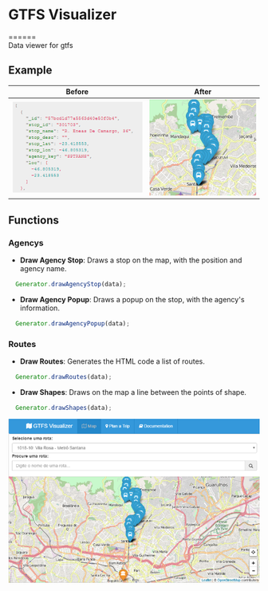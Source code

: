 # GTFS Visualizer
======       
Data viewer for gtfs

## Example
| Before        | After         |
| ------------- |:-------------:|
| ![json-stops](img/readme/json-stops.PNG) | ![stops](img/readme/stops.PNG) |

## Functions
### Agencys
  - **Draw Agency Stop**: Draws a stop on the map, with the position and agency name.

  ```javascript
    Generator.drawAgencyStop(data);
  ```

  - **Draw Agency Popup**: Draws a popup on the stop, with the agency's information.

  ```javascript
    Generator.drawAgencyPopup(data);
  ```

### Routes
  - **Draw Routes**: Generates the HTML code a list of routes.

  ```javascript
    Generator.drawRoutes(data);
  ```

  - **Draw Shapes**: Draws on the map a line between the points of shape.

  ```javascript
    Generator.drawShapes(data);
  ```


![GTFS Visualizer](img/gtfs-v.PNG)
